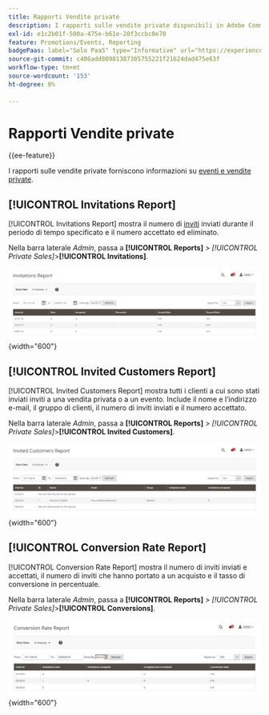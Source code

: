 ```yaml
---
title: Rapporti Vendite private
description: I rapporti sulle vendite private disponibili in Adobe Commerce forniscono informazioni utili su eventi e vendite private.
exl-id: e1c2b01f-500a-475e-b61e-20f3ccbc0e70
feature: Promotions/Events, Reporting
badgePaas: label="Solo PaaS" type="Informative" url="https://experienceleague.adobe.com/en/docs/commerce/user-guides/product-solutions" tooltip="Applicabile solo ai progetti Adobe Commerce on Cloud (infrastruttura PaaS gestita da Adobe) e ai progetti on-premise."
source-git-commit: c406add80981387305755221f21624dad475e63f
workflow-type: tm+mt
source-wordcount: '153'
ht-degree: 0%

---
```


# Rapporti Vendite private

{{ee-feature}}

I rapporti sulle vendite private forniscono informazioni su [eventi e vendite private](../merchandising-promotions/events-private-sales.md).

## [!UICONTROL Invitations Report]

[!UICONTROL Invitations Report] mostra il numero di [inviti](../merchandising-promotions/invitations.md) inviati durante il periodo di tempo specificato e il numero accettato ed eliminato.

Nella barra laterale _Admin_, passa a **[!UICONTROL Reports]** > _[!UICONTROL Private Sales]_>**[!UICONTROL Invitations]**.

![Rapporto inviti](./assets/private-sales-invitations.png){width="600"}

## [!UICONTROL Invited Customers Report]

[!UICONTROL Invited Customers Report] mostra tutti i clienti a cui sono stati inviati inviti a una vendita privata o a un evento. Include il nome e l’indirizzo e-mail, il gruppo di clienti, il numero di inviti inviati e il numero accettato.

Nella barra laterale _Admin_, passa a **[!UICONTROL Reports]** > _[!UICONTROL Private Sales]_>**[!UICONTROL Invited Customers]**.

![Rapporto Clienti invitati](./assets/private-sales-invited-customers.png){width="600"}

## [!UICONTROL Conversion Rate Report]

[!UICONTROL Conversion Rate Report] mostra il numero di inviti inviati e accettati, il numero di inviti che hanno portato a un acquisto e il tasso di conversione in percentuale.

Nella barra laterale _Admin_, passa a **[!UICONTROL Reports]** > _[!UICONTROL Private Sales]_>**[!UICONTROL Conversions]**.

![Rapporto Tasso di conversione](./assets/private-sales-conversions.png){width="600"}
